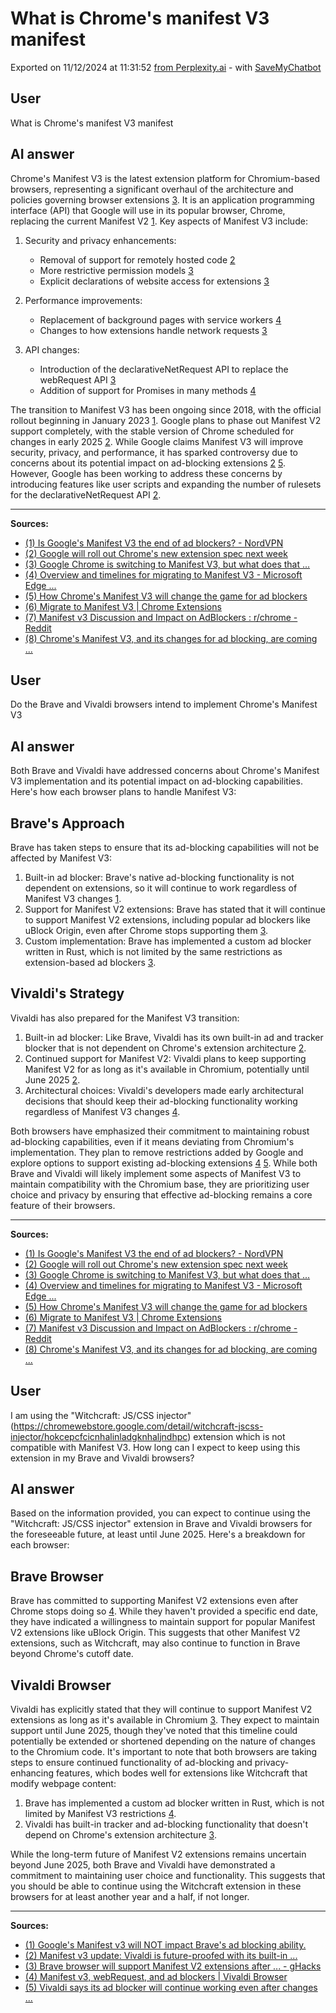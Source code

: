# What is Chrome's manifest V3 manifest

Exported on 11/12/2024 at 11:31:52 [from Perplexity.ai](https://www.perplexity.ai/search/what-is-chrome-s-manifest-v3-m-AyhizXuvQUKs3CTY13Wtvw) - with [SaveMyChatbot](https://save.hugocollin.com)

## User

What is Chrome's manifest V3 manifest

## AI answer

Chrome's Manifest V3 is the latest extension platform for Chromium-based browsers, representing a significant overhaul of the architecture and policies governing browser extensions [3](https://www.xda-developers.com/google-chrome-manifest-v3-ad-blockers/). It is an application programming interface (API) that Google will use in its popular browser, Chrome, replacing the current Manifest V2 [1](https://nordvpn.com/blog/manifest-v3-ad-blockers/). Key aspects of Manifest V3 include:

1.  Security and privacy enhancements:

    - Removal of support for remotely hosted code [2](https://www.theverge.com/2024/5/30/24168057/google-chrome-extension-change-manifest-v3-ad-blockers)
    - More restrictive permission models [3](https://www.xda-developers.com/google-chrome-manifest-v3-ad-blockers/)
    - Explicit declarations of website access for extensions [3](https://www.xda-developers.com/google-chrome-manifest-v3-ad-blockers/)

2.  Performance improvements:

    - Replacement of background pages with service workers [4](https://learn.microsoft.com/sk-sk/microsoft-edge/extensions-chromium/developer-guide/manifest-v3)
    - Changes to how extensions handle network requests [3](https://www.xda-developers.com/google-chrome-manifest-v3-ad-blockers/)

3.  API changes:

    - Introduction of the declarativeNetRequest API to replace the webRequest API [3](https://www.xda-developers.com/google-chrome-manifest-v3-ad-blockers/)
    - Addition of support for Promises in many methods [4](https://learn.microsoft.com/sk-sk/microsoft-edge/extensions-chromium/developer-guide/manifest-v3)

The transition to Manifest V3 has been ongoing since 2018, with the official rollout beginning in January 2023 [1](https://nordvpn.com/blog/manifest-v3-ad-blockers/). Google plans to phase out Manifest V2 support completely, with the stable version of Chrome scheduled for changes in early 2025 [2](https://www.theverge.com/2024/5/30/24168057/google-chrome-extension-change-manifest-v3-ad-blockers). While Google claims Manifest V3 will improve security, privacy, and performance, it has sparked controversy due to concerns about its potential impact on ad-blocking extensions [2](https://www.theverge.com/2024/5/30/24168057/google-chrome-extension-change-manifest-v3-ad-blockers) [5](https://www.techradar.com/pro/how-chromes-manifest-v3-will-change-the-game-for-ad-blockers). However, Google has been working to address these concerns by introducing features like user scripts and expanding the number of rulesets for the declarativeNetRequest API [2](https://www.theverge.com/2024/5/30/24168057/google-chrome-extension-change-manifest-v3-ad-blockers).

---

**Sources:**

- [(1) Is Google's Manifest V3 the end of ad blockers? - NordVPN](https://nordvpn.com/blog/manifest-v3-ad-blockers/)
- [(2) Google will roll out Chrome's new extension spec next week](https://www.theverge.com/2024/5/30/24168057/google-chrome-extension-change-manifest-v3-ad-blockers)
- [(3) Google Chrome is switching to Manifest V3, but what does that ...](https://www.xda-developers.com/google-chrome-manifest-v3-ad-blockers/)
- [(4) Overview and timelines for migrating to Manifest V3 - Microsoft Edge ...](https://learn.microsoft.com/sk-sk/microsoft-edge/extensions-chromium/developer-guide/manifest-v3)
- [(5) How Chrome's Manifest V3 will change the game for ad blockers](https://www.techradar.com/pro/how-chromes-manifest-v3-will-change-the-game-for-ad-blockers)
- [(6) Migrate to Manifest V3 | Chrome Extensions](https://developer.chrome.com/docs/extensions/develop/migrate)
- [(7) Manifest v3 Discussion and Impact on AdBlockers : r/chrome - Reddit](https://www.reddit.com/r/chrome/comments/11peeuw/manifest_v3_discussion_and_impact_on_adblockers/)
- [(8) Chrome's Manifest V3, and its changes for ad blocking, are coming ...](https://arstechnica.com/gadgets/2024/08/chromes-manifest-v3-and-its-changes-for-ad-blocking-are-coming-real-soon/)

## User

Do the Brave and Vivaldi browsers intend to implement Chrome's Manifest V3

## AI answer

Both Brave and Vivaldi have addressed concerns about Chrome's Manifest V3 implementation and its potential impact on ad-blocking capabilities. Here's how each browser plans to handle Manifest V3:

## Brave's Approach

Brave has taken steps to ensure that its ad-blocking capabilities will not be affected by Manifest V3:

1.  Built-in ad blocker: Brave's native ad-blocking functionality is not dependent on extensions, so it will continue to work regardless of Manifest V3 changes [1](https://www.reddit.com/r/brave_browser/comments/xp5ik1/rest_assured_googles_manifest_v3_will_not_impact/).
2.  Support for Manifest V2 extensions: Brave has stated that it will continue to support Manifest V2 extensions, including popular ad blockers like uBlock Origin, even after Chrome stops supporting them [3](https://www.ghacks.net/2022/09/29/brave-browser-manifest-v2-extensions-after-v3-update/).
3.  Custom implementation: Brave has implemented a custom ad blocker written in Rust, which is not limited by the same restrictions as extension-based ad blockers [3](https://www.ghacks.net/2022/09/29/brave-browser-manifest-v2-extensions-after-v3-update/).

## Vivaldi's Strategy

Vivaldi has also prepared for the Manifest V3 transition:

1.  Built-in ad blocker: Like Brave, Vivaldi has its own built-in ad and tracker blocker that is not dependent on Chrome's extension architecture [2](https://vivaldi.com/blog/manifest-v3-update-vivaldi-is-future-proofed-with-its-built-in-functionality/).
2.  Continued support for Manifest V2: Vivaldi plans to keep supporting Manifest V2 for as long as it's available in Chromium, potentially until June 2025 [2](https://vivaldi.com/blog/manifest-v3-update-vivaldi-is-future-proofed-with-its-built-in-functionality/).
3.  Architectural choices: Vivaldi's developers made early architectural decisions that should keep their ad-blocking functionality working regardless of Manifest V3 changes [4](https://vivaldi.com/blog/manifest-v3-webrequest-and-ad-blockers/).

Both browsers have emphasized their commitment to maintaining robust ad-blocking capabilities, even if it means deviating from Chromium's implementation. They plan to remove restrictions added by Google and explore options to support existing ad-blocking extensions [4](https://vivaldi.com/blog/manifest-v3-webrequest-and-ad-blockers/) [5](https://www.ghacks.net/2022/09/24/vivaldi-ad-blocker-manifest-v3/). While both Brave and Vivaldi will likely implement some aspects of Manifest V3 to maintain compatibility with the Chromium base, they are prioritizing user choice and privacy by ensuring that effective ad-blocking remains a core feature of their browsers.

---

**Sources:**

- [(1) Is Google's Manifest V3 the end of ad blockers? - NordVPN](https://nordvpn.com/blog/manifest-v3-ad-blockers/)
- [(2) Google will roll out Chrome's new extension spec next week](https://www.theverge.com/2024/5/30/24168057/google-chrome-extension-change-manifest-v3-ad-blockers)
- [(3) Google Chrome is switching to Manifest V3, but what does that ...](https://www.xda-developers.com/google-chrome-manifest-v3-ad-blockers/)
- [(4) Overview and timelines for migrating to Manifest V3 - Microsoft Edge ...](https://learn.microsoft.com/sk-sk/microsoft-edge/extensions-chromium/developer-guide/manifest-v3)
- [(5) How Chrome's Manifest V3 will change the game for ad blockers](https://www.techradar.com/pro/how-chromes-manifest-v3-will-change-the-game-for-ad-blockers)
- [(6) Migrate to Manifest V3 | Chrome Extensions](https://developer.chrome.com/docs/extensions/develop/migrate)
- [(7) Manifest v3 Discussion and Impact on AdBlockers : r/chrome - Reddit](https://www.reddit.com/r/chrome/comments/11peeuw/manifest_v3_discussion_and_impact_on_adblockers/)
- [(8) Chrome's Manifest V3, and its changes for ad blocking, are coming ...](https://arstechnica.com/gadgets/2024/08/chromes-manifest-v3-and-its-changes-for-ad-blocking-are-coming-real-soon/)

## User

I am using the "Witchcraft: JS/CSS injector" (https://chromewebstore.google.com/detail/witchcraft-jscss-injector/hokcepcfcicnhalinladgknhaljndhpc) extension which is not compatible with Manifest V3. How long can I expect to keep using this extension in my Brave and Vivaldi browsers?

## AI answer

Based on the information provided, you can expect to continue using the "Witchcraft: JS/CSS injector" extension in Brave and Vivaldi browsers for the foreseeable future, at least until June 2025. Here's a breakdown for each browser:

## Brave Browser

Brave has committed to supporting Manifest V2 extensions even after Chrome stops doing so [4](https://www.ghacks.net/2022/09/29/brave-browser-manifest-v2-extensions-after-v3-update/). While they haven't provided a specific end date, they have indicated a willingness to maintain support for popular Manifest V2 extensions like uBlock Origin. This suggests that other Manifest V2 extensions, such as Witchcraft, may also continue to function in Brave beyond Chrome's cutoff date.

## Vivaldi Browser

Vivaldi has explicitly stated that they will continue to support Manifest V2 extensions as long as it's available in Chromium [3](https://vivaldi.com/blog/manifest-v3-update-vivaldi-is-future-proofed-with-its-built-in-functionality/). They expect to maintain support until June 2025, though they've noted that this timeline could potentially be extended or shortened depending on the nature of changes to the Chromium code. It's important to note that both browsers are taking steps to ensure continued functionality of ad-blocking and privacy-enhancing features, which bodes well for extensions like Witchcraft that modify webpage content:

1.  Brave has implemented a custom ad blocker written in Rust, which is not limited by Manifest V3 restrictions [4](https://www.ghacks.net/2022/09/29/brave-browser-manifest-v2-extensions-after-v3-update/).
2.  Vivaldi has built-in tracker and ad-blocking functionality that doesn't depend on Chrome's extension architecture [3](https://vivaldi.com/blog/manifest-v3-update-vivaldi-is-future-proofed-with-its-built-in-functionality/).

While the long-term future of Manifest V2 extensions remains uncertain beyond June 2025, both Brave and Vivaldi have demonstrated a commitment to maintaining user choice and functionality. This suggests that you should be able to continue using the Witchcraft extension in these browsers for at least another year and a half, if not longer.

---

**Sources:**

- [(1) Google's Manifest v3 will NOT impact Brave's ad blocking ability.](https://www.reddit.com/r/brave_browser/comments/xp5ik1/rest_assured_googles_manifest_v3_will_not_impact/)
- [(2) Manifest v3 update: Vivaldi is future-proofed with its built-in ...](https://vivaldi.com/blog/manifest-v3-update-vivaldi-is-future-proofed-with-its-built-in-functionality/)
- [(3) Brave browser will support Manifest V2 extensions after ... - gHacks](https://www.ghacks.net/2022/09/29/brave-browser-manifest-v2-extensions-after-v3-update/)
- [(4) Manifest v3, webRequest, and ad blockers | Vivaldi Browser](https://vivaldi.com/blog/manifest-v3-webrequest-and-ad-blockers/)
- [(5) Vivaldi says its ad blocker will continue working even after changes ...](https://www.ghacks.net/2022/09/24/vivaldi-ad-blocker-manifest-v3/)

